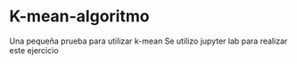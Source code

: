 # K-mean-algoritmo
Una pequeña prueba para utilizar k-mean
Se utilizo jupyter lab para realizar este ejercicio
